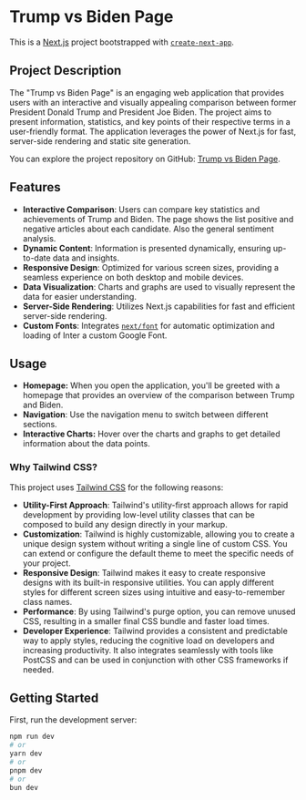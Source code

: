 # Trump vs Biden Page

This is a [Next.js](https://nextjs.org/) project bootstrapped with [`create-next-app`](https://github.com/vercel/next.js/tree/canary/packages/create-next-app).

## Project Description

The "Trump vs Biden Page" is an engaging web application that provides users with an interactive and visually appealing comparison between former President Donald Trump and President Joe Biden. The project aims to present information, statistics, and key points of their respective terms in a user-friendly format. The application leverages the power of Next.js for fast, server-side rendering and static site generation.

You can explore the project repository on GitHub: [Trump vs Biden Page](https://github.com/rusudanjojishvili/trump-vs-biden-page).

## Features

- **Interactive Comparison**: Users can compare key statistics and achievements of Trump and Biden.
The page shows the list positive and negative articles about each candidate. Also the general sentiment analysis.
- **Dynamic Content**: Information is presented dynamically, ensuring up-to-date data and insights.
- **Responsive Design**: Optimized for various screen sizes, providing a seamless experience on both desktop and mobile devices.
- **Data Visualization**: Charts and graphs are used to visually represent the data for easier understanding.
- **Server-Side Rendering**: Utilizes Next.js capabilities for fast and efficient server-side rendering.
- **Custom Fonts**: Integrates [`next/font`](https://nextjs.org/docs/basic-features/font-optimization) for automatic optimization and loading of Inter a custom Google Font.

## Usage

- **Homepage:** When you open the application, you'll be greeted with a homepage that provides an overview of the comparison between Trump and Biden.
- **Navigation**: Use the navigation menu to switch between different sections.
- **Interactive Charts:** Hover over the charts and graphs to get detailed information about the data points.

### Why Tailwind CSS?

This project uses [Tailwind CSS](https://tailwindcss.com/) for the following reasons:

- **Utility-First Approach**: Tailwind's utility-first approach allows for rapid development by providing low-level utility classes that can be composed to build any design directly in your markup.
- **Customization**: Tailwind is highly customizable, allowing you to create a unique design system without writing a single line of custom CSS. You can extend or configure the default theme to meet the specific needs of your project.
- **Responsive Design**: Tailwind makes it easy to create responsive designs with its built-in responsive utilities. You can apply different styles for different screen sizes using intuitive and easy-to-remember class names.
- **Performance**: By using Tailwind's purge option, you can remove unused CSS, resulting in a smaller final CSS bundle and faster load times.
- **Developer Experience**: Tailwind provides a consistent and predictable way to apply styles, reducing the cognitive load on developers and increasing productivity. It also integrates seamlessly with tools like PostCSS and can be used in conjunction with other CSS frameworks if needed.

## Getting Started

First, run the development server:

```bash
npm run dev
# or
yarn dev
# or
pnpm dev
# or
bun dev